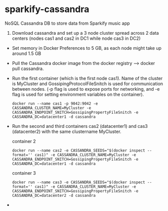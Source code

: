 # sparkify-cassandra
 NoSQL Cassandra DB to store data from Sparkify music app

1. Download cassandra and set up a 3 node cluster spread across 2 data centers (nodes cas1 and cas2 in DC1 while node cas3 in DC2) 
  - Set memory in Docker Preferences to 5 GB, as each node might take up around 1.5 GB
  - Pull the Cassandra docker image from the docker registry --> docker pull cassandra. 
  - Run the first container (which is the first node cas1). Name of the cluster is MyCluster and GossipingProtocolFileSnitch is used for communication between          nodes. (-p flag is used to expose ports for networking, and -e flag is used for setting environment variables on the container). 
     ```
     docker run --name cas1 -p 9042:9042 -e CASSANDRA_CLUSTER_NAME=MyCluster -e CASSANDRA_ENDPOINT_SNITCH=GossipingPropertyFileSnitch -e CASSANDRA_DC=datacenter1 -d cassandra
     ```
  - Run the second and third containers cas2 (datacenter1) and cas3 (datacenter2) with the same clustername MyCluster. 
     
     container 2
     
     ```
     docker run --name cas2 -e CASSANDRA_SEEDS="$(docker inspect --format='' cas1)" -e CASSANDRA_CLUSTER_NAME=MyCluster -e CASSANDRA_ENDPOINT_SNITCH=GossipingPropertyFileSnitch -e CASSANDRA_DC=datacenter1 -d cassandra
     ```
     
     container 3
     
     ```
     docker run --name cas3 -e CASSANDRA_SEEDS="$(docker inspect --format='' cas1)" -e CASSANDRA_CLUSTER_NAME=MyCluster -e CASSANDRA_ENDPOINT_SNITCH=GossipingPropertyFileSnitch -e CASSANDRA_DC=datacenter2 -d cassandra
     ```     
  
  - 
 
